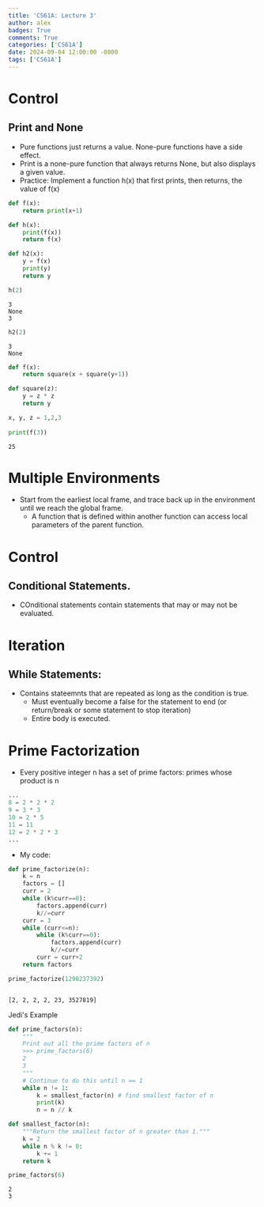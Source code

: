 ```yaml
---
title: 'CS61A: Lecture 3'
author: alex
badges: True
comments: True
categories: ['CS61A']
date: 2024-09-04 12:00:00 -0800
tags: ['CS61A']
---
```


# Control

## Print and None
- Pure functions just returns a value. None-pure functions have a side effect.
- Print is a none-pure function that always returns None, but also displays a given value.
- Practice: Implement a function h(x) that first prints, then returns, the value of f(x)



```python
def f(x):
    return print(x+1)

def h(x):
    print(f(x))
    return f(x)

def h2(x):
    y = f(x)
    print(y)
    return y
```


```python
h(2)
```

    3
    None
    3



```python
h2(2)
```

    3
    None



```python
def f(x):
    return square(x + square(y+1))

def square(z):
    y = z * z
    return y

x, y, z = 1,2,3
    
print(f(3))
```

    25


# Multiple Environments
- Start from the earliest local frame, and trace back up in the environment until we reach the global frame.
    - A function that is defined within another function can access local parameters of the parent function.

# Control
## Conditional Statements.
- COnditional statements contain statements that may or may not be evaluated.

# Iteration
## While Statements:
- Contains stateemnts that are repeated as long as the condition is true.
    - Must eventually become a false for the statement to end (or return/break or some statement to stop iteration)
    - Entire body is executed.

# Prime Factorization
- Every positive integer n has a set of prime factors: primes whose product is n


```python
...
8 = 2 * 2 * 2
9 = 3 * 3
10 = 2 * 5
11 = 11
12 = 2 * 2 * 3
...
```

- My code:


```python
def prime_factorize(n):
    k = n
    factors = []
    curr = 2
    while (k%curr==0):
        factors.append(curr)
        k//=curr
    curr = 3
    while (curr<=n):
        while (k%curr==0):
            factors.append(curr)
            k//=curr
        curr = curr+2
    return factors

prime_factorize(1298237392)



```




    [2, 2, 2, 2, 23, 3527819]



Jedi's Example


```python
def prime_factors(n):
    """
    Print out all the prime factors of n
    >>> prime_factors(6)
    2
    3
    """
    # Continue to do this until n == 1
    while n != 1:
        k = smallest_factor(n) # find smallest factor of n
        print(k)
        n = n // k

def smallest_factor(n):
    """Return the smallest factor of n greater than 1."""
    k = 2
    while n % k != 0:
        k += 1
    return k

prime_factors(6)
```

    2
    3


